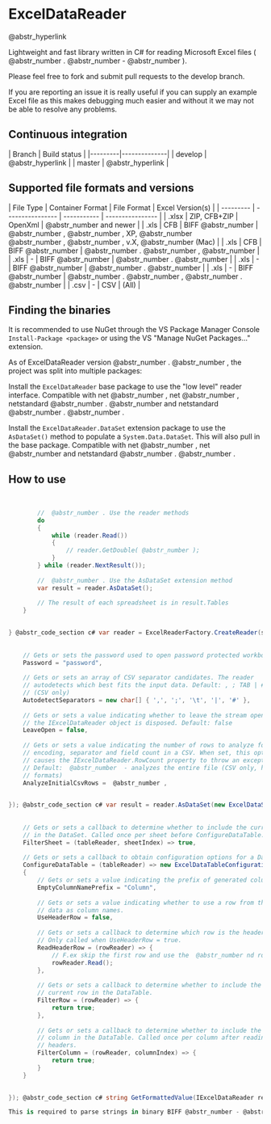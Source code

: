 # ExcelDataReader

@abstr_hyperlink 

Lightweight and fast library written in C# for reading Microsoft Excel files ( @abstr_number . @abstr_number - @abstr_number ).

Please feel free to fork and submit pull requests to the develop branch.

If you are reporting an issue it is really useful if you can supply an example Excel file as this makes debugging much easier and without it we may not be able to resolve any problems.

## Continuous integration

| Branch | Build status | |---------|--------------| | develop | @abstr_hyperlink | | master | @abstr_hyperlink |

## Supported file formats and versions

| File Type | Container Format | File Format | Excel Version(s) | | --------- | ---------------- | ----------- | ---------------- | | .xlsx | ZIP, CFB+ZIP | OpenXml | @abstr_number and newer | | .xls | CFB | BIFF @abstr_number | @abstr_number , @abstr_number , XP, @abstr_number   
@abstr_number , @abstr_number , v.X, @abstr_number (Mac) | | .xls | CFB | BIFF @abstr_number | @abstr_number . @abstr_number , @abstr_number | | .xls | - | BIFF @abstr_number | @abstr_number . @abstr_number | | .xls | - | BIFF @abstr_number | @abstr_number . @abstr_number | | .xls | - | BIFF @abstr_number | @abstr_number . @abstr_number , @abstr_number . @abstr_number | | .csv | - | CSV | (All) |

## Finding the binaries

It is recommended to use NuGet through the VS Package Manager Console `Install-Package <package>` or using the VS "Manage NuGet Packages..." extension. 

As of ExcelDataReader version @abstr_number . @abstr_number , the project was split into multiple packages:

Install the `ExcelDataReader` base package to use the "low level" reader interface. Compatible with net @abstr_number , net @abstr_number , netstandard @abstr_number . @abstr_number and netstandard @abstr_number . @abstr_number .

Install the `ExcelDataReader.DataSet` extension package to use the `AsDataSet()` method to populate a `System.Data.DataSet`. This will also pull in the base package. Compatible with net @abstr_number , net @abstr_number and netstandard @abstr_number . @abstr_number .

## How to use

```c# using (var stream = File.Open(filePath, FileMode.Open, FileAccess.Read)) { // Auto-detect format, supports: // - Binary Excel files ( @abstr_number . @abstr_number - @abstr_number format; *.xls) // - OpenXml Excel files ( @abstr_number format; *.xlsx) using (var reader = ExcelReaderFactory.CreateReader(stream)) { // Choose one of either @abstr_number or @abstr_number :
    
    
        //  @abstr_number . Use the reader methods
        do
        {
            while (reader.Read())
            {
                // reader.GetDouble( @abstr_number );
            }
        } while (reader.NextResult());
    
        //  @abstr_number . Use the AsDataSet extension method
        var result = reader.AsDataSet();
    
        // The result of each spreadsheet is in result.Tables
    }
    

} @abstr_code_section c# var reader = ExcelReaderFactory.CreateReader(stream, new ExcelReaderConfiguration() { // Gets or sets the encoding to use when the input XLS lacks a CodePage // record, or when the input CSV lacks a BOM and does not parse as UTF @abstr_number . // Default: cp @abstr_number (XLS BIFF @abstr_number - @abstr_number and CSV only) FallbackEncoding = Encoding.GetEncoding( @abstr_number ),
    
    
    // Gets or sets the password used to open password protected workbooks.
    Password = "password",
    
    // Gets or sets an array of CSV separator candidates. The reader 
    // autodetects which best fits the input data. Default: , ; TAB | # 
    // (CSV only)
    AutodetectSeparators = new char[] { ',', ';', '\t', '|', '#' },
    
    // Gets or sets a value indicating whether to leave the stream open after
    // the IExcelDataReader object is disposed. Default: false
    LeaveOpen = false,
    
    // Gets or sets a value indicating the number of rows to analyze for
    // encoding, separator and field count in a CSV. When set, this option
    // causes the IExcelDataReader.RowCount property to throw an exception.
    // Default:  @abstr_number  - analyzes the entire file (CSV only, has no effect on other
    // formats)
    AnalyzeInitialCsvRows =  @abstr_number ,
    

}); @abstr_code_section c# var result = reader.AsDataSet(new ExcelDataSetConfiguration() { // Gets or sets a value indicating whether to set the DataColumn.DataType // property in a second pass. UseColumnDataType = true,
    
    
    // Gets or sets a callback to determine whether to include the current sheet
    // in the DataSet. Called once per sheet before ConfigureDataTable.
    FilterSheet = (tableReader, sheetIndex) => true,
    
    // Gets or sets a callback to obtain configuration options for a DataTable. 
    ConfigureDataTable = (tableReader) => new ExcelDataTableConfiguration()
    {
        // Gets or sets a value indicating the prefix of generated column names.
        EmptyColumnNamePrefix = "Column",
    
        // Gets or sets a value indicating whether to use a row from the 
        // data as column names.
        UseHeaderRow = false,
    
        // Gets or sets a callback to determine which row is the header row. 
        // Only called when UseHeaderRow = true.
        ReadHeaderRow = (rowReader) => {
            // F.ex skip the first row and use the  @abstr_number nd row as column headers:
            rowReader.Read();
        },
    
        // Gets or sets a callback to determine whether to include the 
        // current row in the DataTable.
        FilterRow = (rowReader) => {
            return true;
        },
    
        // Gets or sets a callback to determine whether to include the specific
        // column in the DataTable. Called once per column after reading the 
        // headers.
        FilterColumn = (rowReader, columnIndex) => {
            return true;
        }
    }
    

}); @abstr_code_section c# string GetFormattedValue(IExcelDataReader reader, int columnIndex, CultureInfo culture) { var value = reader.GetValue(columnIndex); var formatString = reader.GetNumberFormatString(columnIndex); if (formatString != null) { var format = new NumberFormat(formatString); return format.Format(value, culture); } return Convert.ToString(value, culture); } @abstr_code_section 'IExcelDataReader' does not contain a definition for 'AsDataSet'... 'IExcelDataReader' does not contain a definition for 'IsFirstRowAsColumnNames'... @abstr_code_section c# var result = reader.AsDataSet(new ExcelDataSetConfiguration() { ConfigureDataTable = (_) => new ExcelDataTableConfiguration() { UseHeaderRow = true } }); @abstr_code_section c# System.Text.Encoding.RegisterProvider(System.Text.CodePagesEncodingProvider.Instance); ```

This is required to parse strings in binary BIFF @abstr_number - @abstr_number Excel documents encoded with DOS-era code pages. These encodings are registered by default in the full .NET Framework, but not on .NET Core.
